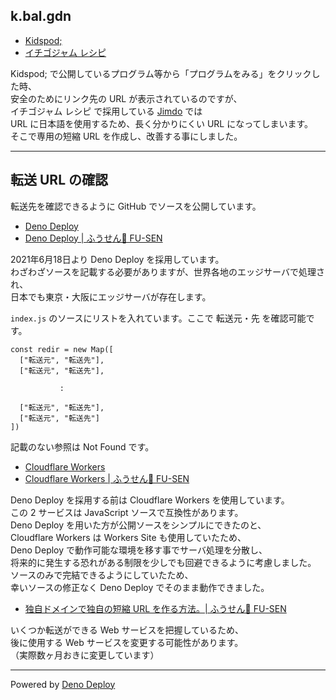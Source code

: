 ## k.bal.gdn

- [Kidspod;](http://kidspod.club/)
- [イチゴジャム レシピ](https://15jamrecipe.jimdofree.com/)

Kidspod; で公開しているプログラム等から「プログラムをみる」をクリックした時、\
安全のためにリンク先の URL が表示されているのですが、\
イチゴジャム レシピ で採用している [Jimdo](https://www.jimdo.com/jp/) では\
URL に日本語を使用するため、長く分かりにくい URL になってしまいます。\
そこで専用の短縮 URL を作成し、改善する事にしました。

___

## 転送 URL の確認

転送先を確認できるように GitHub でソースを公開しています。

- [Deno Deploy](https://deno.com/deploy)
- [Deno Deploy | ふうせん🎈 FU-SEN](https://balloon.asia/deno-deploy/)

2021年6月18日より Deno Deploy  を採用しています。\
わざわざソースを記載する必要がありますが、世界各地のエッジサーバで処理され、\
日本でも東京・大阪にエッジサーバが存在します。

`index.js` のソースにリストを入れています。ここで 転送元・先 を確認可能です。

```
const redir = new Map([
  ["転送元", "転送先"],
  ["転送元", "転送先"],

           :

  ["転送元", "転送先"],
  ["転送元", "転送先"]
])
```

記載のない参照は Not Found です。

- [Cloudflare Workers](https://workers.cloudflare.com/)
- [Cloudflare Workers | ふうせん🎈 FU-SEN](https://balloon.asia/cloudflare-workers/)

Deno Deploy を採用する前は Cloudflare Workers を使用しています。\
この 2 サービスは JavaScript ソースで互換性があります。\
Deno Deploy を用いた方が公開ソースをシンプルにできたのと、\
Cloudflare Workers は Workers Site も使用していたため、\
Deno Deploy で動作可能な環境を移す事でサーバ処理を分散し、\
将来的に発生する恐れがある制限を少しでも回避できるように考慮しました。\
ソースのみで完結できるようにしていたため、\
幸いソースの修正なく Deno Deploy でそのまま動作できました。

- [独自ドメインで独自の短縮 URL を作る方法。| ふうせん🎈 FU-SEN](https://balloon.asia/2020/02/%E7%8B%AC%E8%87%AA%E3%83%89%E3%83%A1%E3%82%A4%E3%83%B3%E3%81%A7%E7%8B%AC%E8%87%AA%E3%81%AE%E7%9F%AD%E7%B8%AE-url-%E3%82%92%E4%BD%9C%E3%82%8B%E6%96%B9%E6%B3%95/)

いくつか転送ができる Web サービスを把握しているため、\
後に使用する Web サービスを変更する可能性があります。\
（実際数ヶ月おきに変更しています）

___

Powered by [Deno Deploy](https://deno.com/deploy)
